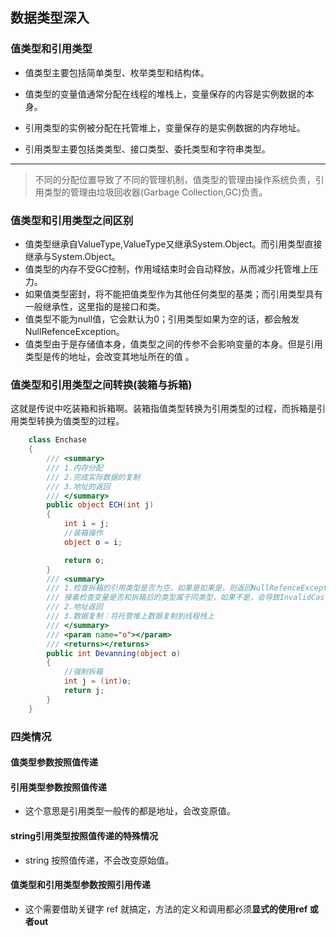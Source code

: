 ## 数据类型深入

### 值类型和引用类型

- 值类型主要包括简单类型、枚举类型和结构体。
- 值类型的变量值通常分配在线程的堆栈上，变量保存的内容是实例数据的本身。



- 引用类型的实例被分配在托管堆上，变量保存的是实例数据的内存地址。
- 引用类型主要包括类类型、接口类型、委托类型和字符串类型。

---

> 不同的分配位置导致了不同的管理机制，值类型的管理由操作系统负责，引用类型的管理由垃圾回收器(Garbage Collection,GC)负责。

### 值类型和引用类型之间区别

- 值类型继承自ValueType,ValueType又继承System.Object。而引用类型直接继承与System.Object。
- 值类型的内存不受GC控制，作用域结束时会自动释放，从而减少托管堆上压力。
- 如果值类型密封，将不能把值类型作为其他任何类型的基类；而引用类型具有一般继承性，这里指的是接口和类。
- 值类型不能为null值，它会默认为0；引用类型如果为空的话，都会触发NullRefenceException。
- 值类型由于是存储值本身，值类型之间的传参不会影响变量的本身。但是引用类型是传的地址，会改变其地址所在的值 。

### 值类型和引用类型之间转换(装箱与拆箱)

​	这就是传说中吃装箱和拆箱啊。装箱指值类型转换为引用类型的过程，而拆箱是引用类型转换为值类型的过程。

```c#
    class Enchase
    {
        /// <summary>
        /// 1.内存分配
        /// 2.完成实际数据的复制
        /// 3.地址的返回
        /// </summary>
        public object ECH(int j)
        {
            int i = j;
            //装箱操作
            object o = i;

            return o;
        }
        /// <summary>
        /// 1.检查拆箱的引用类型是否为空，如果是如果是，则返回NullRefenceException
        /// 接着检查变量是否和拆箱后的类型属于同类型，如果不是，会导致InvalidCastException
        /// 2.地址返回
        /// 3.数据复制：将托管堆上数据复制到线程栈上
        /// </summary>
        /// <param name="o"></param>
        /// <returns></returns>
        public int Devanning(object o)
        {
            //强制拆箱
            int j = (int)o;
            return j;
        }
    }
```

### 四类情况

#### 值类型参数按照值传递

#### 引用类型参数按照值传递

- 这个意思是引用类型一般传的都是地址，会改变原值。

#### string引用类型按照值传递的特殊情况

- string 按照值传递，不会改变原始值。

#### 值类型和引用类型参数按照引用传递

- 这个需要借助关键字 ref 就搞定，方法的定义和调用都必须**显式的使用ref 或者out**

